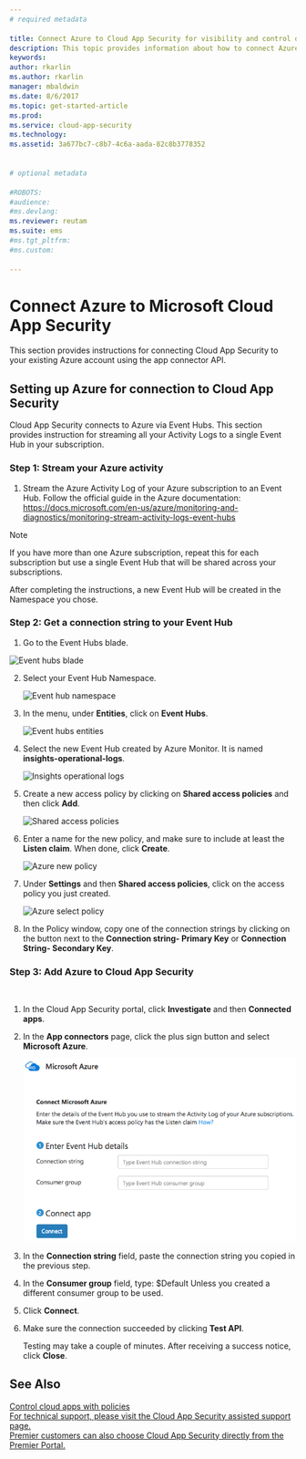 ```yaml
---
# required metadata

title: Connect Azure to Cloud App Security for visibility and control over use | Microsoft Docs
description: This topic provides information about how to connect Azure to Cloud App Security using the API connector.
keywords:
author: rkarlin
ms.author: rkarlin
manager: mbaldwin
ms.date: 8/6/2017
ms.topic: get-started-article
ms.prod:
ms.service: cloud-app-security
ms.technology:
ms.assetid: 3a677bc7-c8b7-4c6a-aada-82c8b3778352


# optional metadata

#ROBOTS:
#audience:
#ms.devlang:
ms.reviewer: reutam
ms.suite: ems
#ms.tgt_pltfrm:
#ms.custom:

---
```


# Connect Azure to Microsoft Cloud App Security

This section provides instructions for connecting Cloud App Security to your existing Azure account using the app connector API.  
  
## Setting up Azure for connection to Cloud App Security

Cloud App Security connects to Azure via Event Hubs. This section provides instruction for streaming all your Activity Logs to a single Event Hub in your subscription. 

### Step 1: Stream your Azure activity

1.	Stream the Azure Activity Log of your Azure subscription to an Event Hub. Follow the official guide in the Azure documentation: https://docs.microsoft.com/en-us/azure/monitoring-and-diagnostics/monitoring-stream-activity-logs-event-hubs

 > [!NOTE]
 > If you have more than one Azure subscription, repeat this for each subscription but use a single Event Hub that will be shared across your subscriptions.

 After completing the instructions, a new Event Hub will be created in the Namespace you chose.

### Step 2: Get a connection string to your Event Hub

1.	Go to the Event Hubs blade.
  
   ![Event hubs blade](,/media/azure-event-hubs.png "Azure event hubs")

2.	Select your Event Hub Namespace.
  
    ![Event hub namespace](,/media/azure-namespace.png "Azure namespace")

3.	In the menu, under **Entities**, click on **Event Hubs**. 
  
    ![Event hubs entities](,/media/azure-event-hubs-entities.png "Azure event hub entities")

4.	Select the new Event Hub created by Azure Monitor. It is named **insights-operational-logs**.
  
    ![Insights operational logs](,/media/azure-insight-operational-logs.png "Azure insight operational logs")

5. Create a new access policy by clicking on **Shared access policies** and then click **Add**.
  
    ![Shared access policies](,/media/azure-shared-access-policies.png "Azure shared access policy")

6.	Enter a name for the new policy, and make sure to include at least the **Listen claim**. When done, click **Create**.
  
    ![Azure new policy](,/media/azure-new-policy.png "Azure create new policy")

7.	Under **Settings** and then **Shared access policies**, click on the access policy you just created.   
  
    ![Azure select policy](,/media/azure-select-policy.png "Azure select policy")

8. In the Policy window, copy one of the connection strings by clicking on the button next to the **Connection string- Primary Key** or **Connection String- Secondary Key**.

### Step 3: Add Azure to Cloud App Security
 
1.	In the Cloud App Security portal, click **Investigate** and then **Connected apps**.  
  
3.  In the **App connectors** page, click the plus sign button and select **Microsoft Azure**.  
  
     ![connect Azure to Cloud App Security](./media/azure-connect-app.png "connect Azure")  
  
4.  In the **Connection string** field, paste the connection string you copied in the previous step.  
  
5.  In the **Consumer group** field, type:   $Default
    Unless you created a different consumer group to be used.
  
6.  Click **Connect**.
8.  Make sure the connection succeeded by clicking **Test API**.  
  
     Testing may take a couple of minutes. After receiving a success notice, click **Close**.  
  





## See Also  
[Control cloud apps with policies](control-cloud-apps-with-policies.md)   
[For technical support, please visit the Cloud App Security assisted support page.](http://support.microsoft.com/oas/default.aspx?prid=16031)   
[Premier customers can also choose Cloud App Security directly from the Premier Portal.](https://premier.microsoft.com/)  
  
  